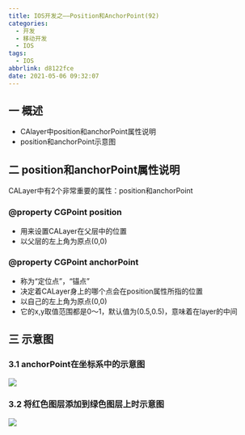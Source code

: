 ```yaml
---
title: IOS开发之——Position和AnchorPoint(92)
categories:
  - 开发
  - 移动开发
  - IOS
tags:
  - IOS
abbrlink: d8122fce
date: 2021-05-06 09:32:07
---
```

## 一 概述

* CAlayer中position和anchorPoint属性说明
* position和anchorPoint示意图

<!--more-->

## 二 position和anchorPoint属性说明

CALayer中有2个非常重要的属性：position和anchorPoint

### @property CGPoint position

* 用来设置CALayer在父层中的位置
* 以父层的左上角为原点(0,0)

### @property CGPoint anchorPoint

* 称为“定位点”，“锚点”
* 决定着CALayer身上的哪个点会在position属性所指的位置
* 以自己的左上角为原点(0,0)
* 它的x,y取值范围都是0～1，默认值为(0.5,0.5)，意味着在layer的中间

## 三 示意图

### 3.1 anchorPoint在坐标系中的示意图

![][1]

### 3.2 将红色图层添加到绿色图层上时示意图
![][2]


[1]:https://cdn.jsdelivr.net/gh/PGzxc/CDN@master/blog-ios/ios-anchorPoint-xy.png
[2]:https://cdn.jsdelivr.net/gh/PGzxc/CDN@master/blog-ios/ios-anchorPoint-add-uiview.png